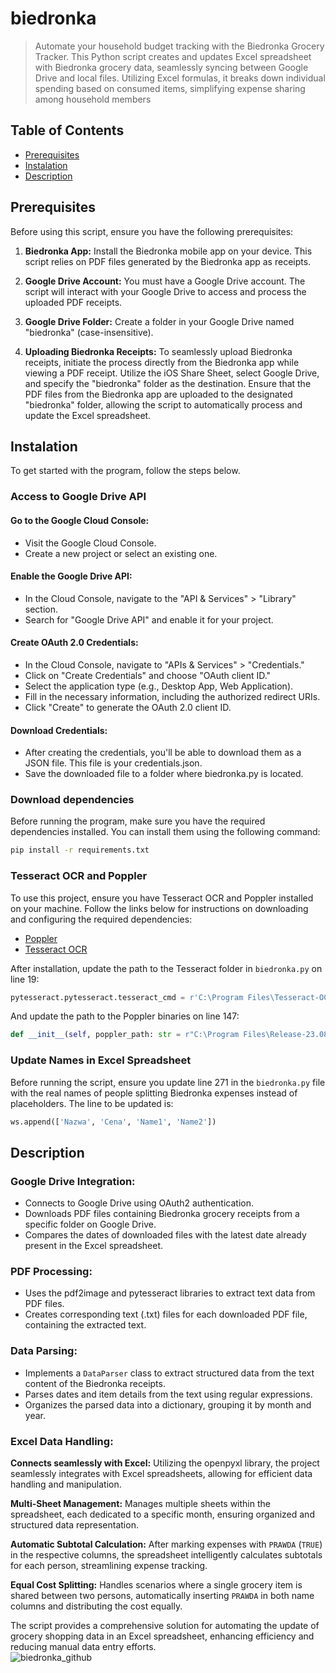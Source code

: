 # biedronka
> Automate your household budget tracking with the Biedronka Grocery Tracker. This Python script creates and updates Excel spreadsheet with Biedronka grocery data, seamlessly syncing between Google Drive and local files. Utilizing Excel formulas, it breaks down individual spending based on consumed items, simplifying expense sharing among household members

## Table of Contents
* [Prerequisites](#prerequisites)
* [Instalation](#instalation)
* [Description](#description)

## Prerequisites

Before using this script, ensure you have the following prerequisites:

1. **Biedronka App:** Install the Biedronka mobile app on your device. This script relies on PDF files generated by the Biedronka app as receipts.

2. **Google Drive Account:** You must have a Google Drive account. The script will interact with your Google Drive to access and process the uploaded PDF receipts.

3. **Google Drive Folder:** Create a folder in your Google Drive named "biedronka" (case-insensitive). 

4. **Uploading Biedronka Receipts:** To seamlessly upload Biedronka receipts, initiate the process directly from the Biedronka app while viewing a PDF receipt. Utilize the iOS Share Sheet, select Google Drive, and specify the "biedronka" folder as the destination. Ensure that the PDF files from the Biedronka app are uploaded to the designated "biedronka" folder, allowing the script to automatically process and update the Excel spreadsheet.


## Instalation
To get started with the program, follow the steps below. 

### Access to Google Drive API
#### Go to the Google Cloud Console:
- Visit the Google Cloud Console.
- Create a new project or select an existing one.
  
#### Enable the Google Drive API:
- In the Cloud Console, navigate to the "API & Services" > "Library" section.
- Search for "Google Drive API" and enable it for your project.
  
#### Create OAuth 2.0 Credentials:
- In the Cloud Console, navigate to "APIs & Services" > "Credentials."
- Click on "Create Credentials" and choose "OAuth client ID."
- Select the application type (e.g., Desktop App, Web Application).
- Fill in the necessary information, including the authorized redirect URIs.
- Click "Create" to generate the OAuth 2.0 client ID.
  
#### Download Credentials:
- After creating the credentials, you'll be able to download them as a JSON file. This file is your credentials.json.
- Save the downloaded file to a folder where biedronka.py is located.


### Download dependencies
Before running the program, make sure you have the required dependencies installed. You can install them using the following command:
```bash
pip install -r requirements.txt
```

### Tesseract OCR and Poppler
To use this project, ensure you have Tesseract OCR and Poppler installed on your machine. Follow the links below for instructions on downloading and configuring the required dependencies:

- [Poppler](https://poppler.freedesktop.org/)
- [Tesseract OCR](https://tesseract-ocr.github.io/tessdoc/Installation.html)

After installation, update the path to the Tesseract folder in `biedronka.py` on line 19:
```python
pytesseract.pytesseract.tesseract_cmd = r'C:\Program Files\Tesseract-OCR\tesseract'
```
And update the path to the Poppler binaries on line 147:
```python
def __init__(self, poppler_path: str = r"C:\Program Files\Release-23.08.0-0\poppler-23.08.0\Library\bin") -> None:
```

### Update Names in Excel Spreadsheet
Before running the script, ensure you update line 271 in the `biedronka.py` file with the real names of people splitting Biedronka expenses instead of placeholders. The line to be updated is:
```python
ws.append(['Nazwa', 'Cena', 'Name1', 'Name2'])
```

## Description
### Google Drive Integration:

- Connects to Google Drive using OAuth2 authentication.
- Downloads PDF files containing Biedronka grocery receipts from a specific folder on Google Drive.
- Compares the dates of downloaded files with the latest date already present in the Excel spreadsheet.

### PDF Processing:

- Uses the pdf2image and pytesseract libraries to extract text data from PDF files.
- Creates corresponding text (.txt) files for each downloaded PDF file, containing the extracted text.

### Data Parsing:

- Implements a `DataParser` class to extract structured data from the text content of the Biedronka receipts.
- Parses dates and item details from the text using regular expressions.
- Organizes the parsed data into a dictionary, grouping it by month and year.

### Excel Data Handling:

**Connects seamlessly with Excel:** Utilizing the openpyxl library, the project seamlessly integrates with Excel spreadsheets, allowing for efficient data handling and manipulation.

**Multi-Sheet Management:** Manages multiple sheets within the spreadsheet, each dedicated to a specific month, ensuring organized and structured data representation.

**Automatic Subtotal Calculation:** After marking expenses with `PRAWDA` (`TRUE`) in the respective columns, the spreadsheet intelligently calculates subtotals for each person, streamlining expense tracking.

**Equal Cost Splitting:** Handles scenarios where a single grocery item is shared between two persons, automatically inserting `PRAWDA` in both name columns and distributing the cost equally.

The script provides a comprehensive solution for automating the update of grocery shopping data in an Excel spreadsheet, enhancing efficiency and reducing manual data entry efforts. <br />
![biedronka_github](https://github.com/marekk13/biedronka/assets/109167046/91638358-3e06-4437-a7d9-05944585dbfa)
